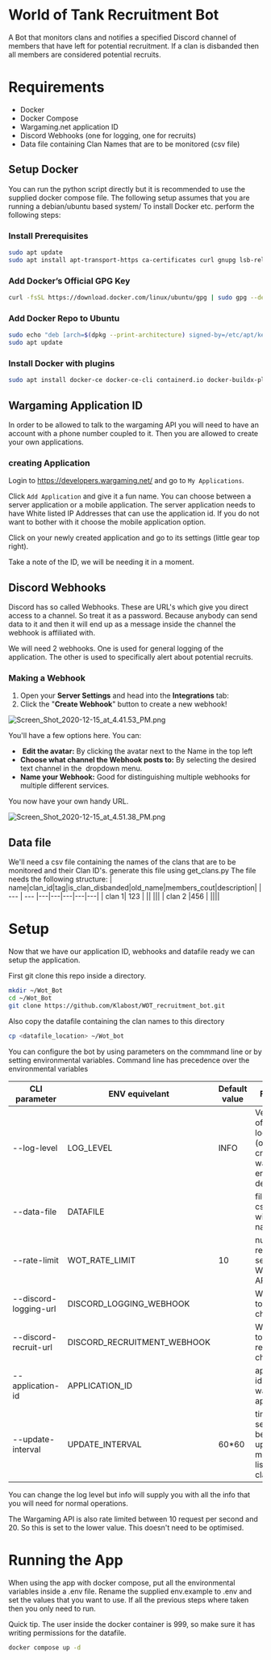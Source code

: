 # World of Tank Recruitment Bot
A Bot that monitors clans and notifies a specified Discord channel of members that have left for potential recruitment.
If a clan is disbanded then all members are considered potential recruits.


# Requirements
 - Docker
 - Docker Compose
 - Wargaming.net application ID
 - Discord Webhooks (one for logging, one for recruits)
 - Data file containing Clan Names that are to be monitored (csv file)

## Setup Docker
You can run the python script directly but it is recommended to use the supplied docker compose file.
The following setup assumes that you are running a debian/ubuntu based system/
To install Docker etc. perform the following steps:
### Install Prerequisites
```sh
sudo apt update
sudo apt install apt-transport-https ca-certificates curl gnupg lsb-release
```
### Add Docker’s Official GPG Key
```sh
curl -fsSL https://download.docker.com/linux/ubuntu/gpg | sudo gpg --dearmor -o /etc/apt/keyrings/docker.gpg
```

### Add Docker Repo to Ubuntu
```sh
sudo echo "deb [arch=$(dpkg --print-architecture) signed-by=/etc/apt/keyrings/docker.gpg] https://download.docker.com/linux/ubuntu $(lsb_release -cs) stable" > /etc/apt/sources.list.d/docker.list 
sudo apt update
```

### Install Docker with plugins
```sh
sudo apt install docker-ce docker-ce-cli containerd.io docker-buildx-plugin docker-compose-plugin
```
## Wargaming Application ID
In order to be allowed to talk to the wargaming API you will need to have an account with a phone number coupled to it.
Then you are allowed to create your own applications.

### creating Application
Login to https://developers.wargaming.net/ and go to `My Applications`.

Click `Add Application` and give it a fun name. You can choose between a server application or a mobile application. The server application needs to have White listed IP Addresses that can use the application id. If you do not want to bother with it choose the mobile application option.


Click on your newly created application and go to its settings (little gear top right).

Take a note of the ID, we will be needing it in a moment.

## Discord Webhooks
Discord has so called Webhooks. These are URL's which give you direct access to a channel. So treat it as a password. Because anybody can send data to it and then it will end up as a message inside the channel the webhook is affiliated with.


We will need 2 webhooks. One is used for general logging of the application. The other is used to specifically alert about potential recruits.
### Making a Webhook

1.  Open your **Server Settings** and head into the **Integrations** tab:
2.  Click the "**Create Webhook**" button to create a new webhook!

![Screen_Shot_2020-12-15_at_4.41.53_PM.png](https://support.discord.com/hc/article_attachments/1500000463501)

You'll have a few options here. You can:

-    **Edit the avatar:** By clicking the avatar next to the Name in the top left
-   **Choose what channel the Webhook posts to:** By selecting the desired text channel in the  dropdown menu.
-   **Name your Webhook:** Good for distinguishing multiple webhooks for multiple different services.

You now have your own handy URL.

![Screen_Shot_2020-12-15_at_4.51.38_PM.png](https://support.discord.com/hc/article_attachments/360101553853)

## Data file
We'll need a csv file containing the names of the clans that are to be monitored and their Clan ID's.
generate this file using get_clans.py
The file needs the following structure:
| name|clan_id|tag|is_clan_disbanded|old_name|members_cout|description|
| --- | --- |---|---|---|---|---|
| clan 1| 123  | || |||
| clan 2 |456 | ||||


# Setup

Now that we have our application ID, webhooks and datafile ready we can setup the application.

First git clone this repo inside a directory.
```sh
mkdir ~/Wot_Bot
cd ~/Wot_Bot
git clone https://github.com/Klabost/WOT_recruitment_bot.git
```
Also copy the datafile containing the clan names to this directory
```sh
cp <datafile_location> ~/Wot_bot
```

You can configure the bot by using parameters on the commmand line or by setting environmental variables.
Command line has precedence over the environmental variables


| CLI parameter | ENV equivelant |Default value| Function|
|---|---|---|---|
|--log-level|LOG_LEVEL|INFO|Verbosity of the logging (options: critical, warning, error, info, debug)|
|--data-file| DATAFILE|| filename of csv file with clan names|
|--rate-limit|WOT_RATE_LIMIT|10| number of request per second to Wargaming API|
|--discord-logging-url|DISCORD_LOGGING_WEBHOOK| |Webhook to logging channel|
|--discord-recruit-url|DISCORD_RECRUITMENT_WEBHOOK|| Webhook to recruitment channel|
|--application-id|APPLICATION_ID||application id of your wargaming application|
|--update-interval|UPDATE_INTERVAL|60\*60| time in seconds between updating members list from clan|


You can change the log level but info will supply you with all the info that you will need for normal operations.

The Wargaming API is also rate limited between 10 request per second and 20. So this is set to the lower value. This doesn't need to be optimised.


# Running the App

When using the app with docker compose, put all the environmental variables inside a .env file.
Rename the supplied env.example to .env and set the values that you want to use.
If all the previous steps where taken then you only need to run.

Quick tip. The user inside the docker container is 999, so make sure it has writing permissions for the datafile.
```sh
docker compose up -d 
```


